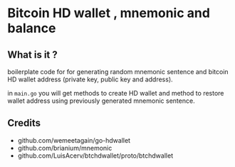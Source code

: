 # Bitcoin HD wallet , mnemonic and balance

## What is it ?

boilerplate code for for generating random mnemonic sentence and  bitcoin HD wallet address (private key, public key and address).

in `main.go` you will get methods to create HD wallet and method to restore wallet address 
using previously generated mnemonic sentence.

## Credits
- github.com/wemeetagain/go-hdwallet
- github.com/brianium/mnemonic
- github.com/LuisAcerv/btchdwallet/proto/btchdwallet
